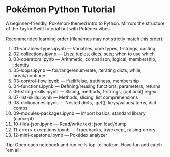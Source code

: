# Pokémon Python Tutorial

A beginner-friendly, Pokémon-themed intro to Python. Mirrors the structure of the Taylor Swift tutorial but with Pokédex vibes.

Recommended learning order (filenames may not strictly match this order):

1) 01-variables-types.ipynb — Variables, core types, f-strings, casting
2) 02-collections.ipynb — Lists, tuples, dicts, sets; when to use which
3) 03-operators.ipynb — Arithmetic, comparison, logical, membership, identity
4) 05-loops.ipynb — for/range/enumerate, iterating dicts, while, break/continue
5) 03-control-flow.ipynb — if/elif/else, truthiness, membership
6) 04-functions.ipynb — Defining/reusing functions, parameters, returns
7) 06-string-skills.ipynb — Slicing, methods, f-strings, (optional) regex
8) 07-list-skills.ipynb — Methods, slicing, list comprehensions
9) 08-dictionaries.ipynb — Nested dicts, .get(), keys/values/items, dict comps
10) 09-modules-packages.ipynb — import basics, standard library (concept)
11) 10-files-json.ipynb — Read/write text; json load/dump
12) 11-errors-exceptions.ipynb — Tracebacks, try/except, raising errors
13) 12-mini-capstone.ipynb — Pokédex analyzer

Tip: Open each notebook and run cells top-to-bottom. Have fun and catch 'em all!



